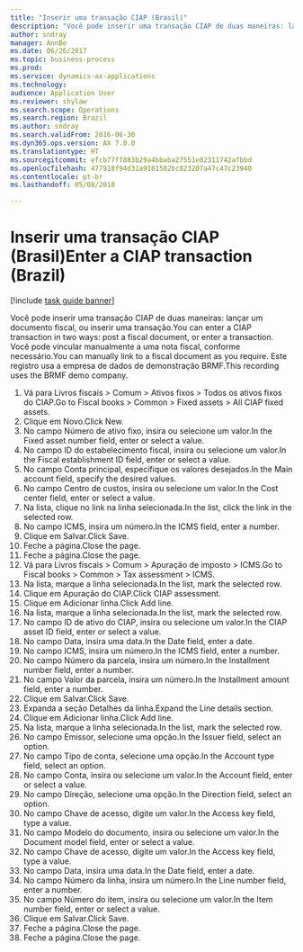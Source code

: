 ```yaml
--- 
title: "Inserir uma transação CIAP (Brasil)"
description: "Você pode inserir uma transação CIAP de duas maneiras: lançando uma nota fiscal ou inserindo uma transação."
author: sndray
manager: AnnBe
ms.date: 06/26/2017
ms.topic: business-process
ms.prod: 
ms.service: dynamics-ax-applications
ms.technology: 
audience: Application User
ms.reviewer: shylaw
ms.search.scope: Operations
ms.search.region: Brazil
ms.author: sndray
ms.search.validFrom: 2016-06-30
ms.dyn365.ops.version: AX 7.0.0
ms.translationtype: HT
ms.sourcegitcommit: efcb77ff883b29a4bbaba27551e02311742afbbd
ms.openlocfilehash: 477918f94d31a9181582bc823207a47c47c23940
ms.contentlocale: pt-br
ms.lasthandoff: 05/08/2018

---
```

# <a name="enter-a-ciap-transaction-brazil"></a><span data-ttu-id="a8a7d-103">Inserir uma transação CIAP (Brasil)</span><span class="sxs-lookup"><span data-stu-id="a8a7d-103">Enter a CIAP transaction (Brazil)</span></span>

[!include [task guide banner](../../includes/task-guide-banner.md)]

<span data-ttu-id="a8a7d-104">Você pode inserir uma transação CIAP de duas maneiras: lançar um documento fiscal, ou inserir uma transação.</span><span class="sxs-lookup"><span data-stu-id="a8a7d-104">You can enter a CIAP transaction in two ways: post a fiscal document, or enter a transaction.</span></span> <span data-ttu-id="a8a7d-105">Você pode vincular manualmente a uma nota fiscal, conforme necessário.</span><span class="sxs-lookup"><span data-stu-id="a8a7d-105">You can  manually link to a fiscal document as you require.</span></span> <span data-ttu-id="a8a7d-106">Este registro usa a empresa de dados de demonstração BRMF.</span><span class="sxs-lookup"><span data-stu-id="a8a7d-106">This recording uses the BRMF demo company.</span></span>

1. <span data-ttu-id="a8a7d-107">Vá para Livros fiscais > Comum > Ativos fixos > Todos os ativos fixos do CIAP.</span><span class="sxs-lookup"><span data-stu-id="a8a7d-107">Go to Fiscal books > Common > Fixed assets > All CIAP fixed assets.</span></span>
2. <span data-ttu-id="a8a7d-108">Clique em Novo.</span><span class="sxs-lookup"><span data-stu-id="a8a7d-108">Click New.</span></span>
3. <span data-ttu-id="a8a7d-109">No campo Número de ativo fixo, insira ou selecione um valor.</span><span class="sxs-lookup"><span data-stu-id="a8a7d-109">In the Fixed asset number field, enter or select a value.</span></span>
4. <span data-ttu-id="a8a7d-110">No campo ID do estabelecimento fiscal, insira ou selecione um valor.</span><span class="sxs-lookup"><span data-stu-id="a8a7d-110">In the Fiscal establishment ID field, enter or select a value.</span></span>
5. <span data-ttu-id="a8a7d-111">No campo Conta principal, especifique os valores desejados.</span><span class="sxs-lookup"><span data-stu-id="a8a7d-111">In the Main account field, specify the desired values.</span></span>
6. <span data-ttu-id="a8a7d-112">No campo Centro de custos, insira ou selecione um valor.</span><span class="sxs-lookup"><span data-stu-id="a8a7d-112">In the Cost center field, enter or select a value.</span></span>
7. <span data-ttu-id="a8a7d-113">Na lista, clique no link na linha selecionada.</span><span class="sxs-lookup"><span data-stu-id="a8a7d-113">In the list, click the link in the selected row.</span></span>
8. <span data-ttu-id="a8a7d-114">No campo ICMS, insira um número.</span><span class="sxs-lookup"><span data-stu-id="a8a7d-114">In the ICMS field, enter a number.</span></span>
9. <span data-ttu-id="a8a7d-115">Clique em Salvar.</span><span class="sxs-lookup"><span data-stu-id="a8a7d-115">Click Save.</span></span>
10. <span data-ttu-id="a8a7d-116">Feche a página.</span><span class="sxs-lookup"><span data-stu-id="a8a7d-116">Close the page.</span></span>
11. <span data-ttu-id="a8a7d-117">Feche a página.</span><span class="sxs-lookup"><span data-stu-id="a8a7d-117">Close the page.</span></span>
12. <span data-ttu-id="a8a7d-118">Vá para Livros fiscais > Comum > Apuração de imposto > ICMS.</span><span class="sxs-lookup"><span data-stu-id="a8a7d-118">Go to Fiscal books > Common > Tax assessment > ICMS.</span></span>
13. <span data-ttu-id="a8a7d-119">Na lista, marque a linha selecionada.</span><span class="sxs-lookup"><span data-stu-id="a8a7d-119">In the list, mark the selected row.</span></span>
14. <span data-ttu-id="a8a7d-120">Clique em Apuração do CIAP.</span><span class="sxs-lookup"><span data-stu-id="a8a7d-120">Click CIAP assessment.</span></span>
15. <span data-ttu-id="a8a7d-121">Clique em Adicionar linha.</span><span class="sxs-lookup"><span data-stu-id="a8a7d-121">Click Add line.</span></span>
16. <span data-ttu-id="a8a7d-122">Na lista, marque a linha selecionada.</span><span class="sxs-lookup"><span data-stu-id="a8a7d-122">In the list, mark the selected row.</span></span>
17. <span data-ttu-id="a8a7d-123">No campo ID de ativo do CIAP, insira ou selecione um valor.</span><span class="sxs-lookup"><span data-stu-id="a8a7d-123">In the CIAP asset ID field, enter or select a value.</span></span>
18. <span data-ttu-id="a8a7d-124">No campo Data, insira uma data.</span><span class="sxs-lookup"><span data-stu-id="a8a7d-124">In the Date field, enter a date.</span></span>
19. <span data-ttu-id="a8a7d-125">No campo ICMS, insira um número.</span><span class="sxs-lookup"><span data-stu-id="a8a7d-125">In the ICMS field, enter a number.</span></span>
20. <span data-ttu-id="a8a7d-126">No campo Número da parcela, insira um número.</span><span class="sxs-lookup"><span data-stu-id="a8a7d-126">In the Installment number field, enter a number.</span></span>
21. <span data-ttu-id="a8a7d-127">No campo Valor da parcela, insira um número.</span><span class="sxs-lookup"><span data-stu-id="a8a7d-127">In the Installment amount field, enter a number.</span></span>
22. <span data-ttu-id="a8a7d-128">Clique em Salvar.</span><span class="sxs-lookup"><span data-stu-id="a8a7d-128">Click Save.</span></span>
23. <span data-ttu-id="a8a7d-129">Expanda a seção Detalhes da linha.</span><span class="sxs-lookup"><span data-stu-id="a8a7d-129">Expand the Line details section.</span></span>
24. <span data-ttu-id="a8a7d-130">Clique em Adicionar linha.</span><span class="sxs-lookup"><span data-stu-id="a8a7d-130">Click Add line.</span></span>
25. <span data-ttu-id="a8a7d-131">Na lista, marque a linha selecionada.</span><span class="sxs-lookup"><span data-stu-id="a8a7d-131">In the list, mark the selected row.</span></span>
26. <span data-ttu-id="a8a7d-132">No campo Emissor, selecione uma opção.</span><span class="sxs-lookup"><span data-stu-id="a8a7d-132">In the Issuer field, select an option.</span></span>
27. <span data-ttu-id="a8a7d-133">No campo Tipo de conta, selecione uma opção.</span><span class="sxs-lookup"><span data-stu-id="a8a7d-133">In the Account type field, select an option.</span></span>
28. <span data-ttu-id="a8a7d-134">No campo Conta, insira ou selecione um valor.</span><span class="sxs-lookup"><span data-stu-id="a8a7d-134">In the Account field, enter or select a value.</span></span>
29. <span data-ttu-id="a8a7d-135">No campo Direção, selecione uma opção.</span><span class="sxs-lookup"><span data-stu-id="a8a7d-135">In the Direction field, select an option.</span></span>
30. <span data-ttu-id="a8a7d-136">No campo Chave de acesso, digite um valor.</span><span class="sxs-lookup"><span data-stu-id="a8a7d-136">In the Access key field, type a value.</span></span>
31. <span data-ttu-id="a8a7d-137">No campo Modelo do documento, insira ou selecione um valor.</span><span class="sxs-lookup"><span data-stu-id="a8a7d-137">In the Document model field, enter or select a value.</span></span>
32. <span data-ttu-id="a8a7d-138">No campo Chave de acesso, digite um valor.</span><span class="sxs-lookup"><span data-stu-id="a8a7d-138">In the Access key field, type a value.</span></span>
33. <span data-ttu-id="a8a7d-139">No campo Data, insira uma data.</span><span class="sxs-lookup"><span data-stu-id="a8a7d-139">In the Date field, enter a date.</span></span>
34. <span data-ttu-id="a8a7d-140">No campo Número da linha, insira um número.</span><span class="sxs-lookup"><span data-stu-id="a8a7d-140">In the Line number field, enter a number.</span></span>
35. <span data-ttu-id="a8a7d-141">No campo Número do item, insira ou selecione um valor.</span><span class="sxs-lookup"><span data-stu-id="a8a7d-141">In the Item number field, enter or select a value.</span></span>
36. <span data-ttu-id="a8a7d-142">Clique em Salvar.</span><span class="sxs-lookup"><span data-stu-id="a8a7d-142">Click Save.</span></span>
37. <span data-ttu-id="a8a7d-143">Feche a página.</span><span class="sxs-lookup"><span data-stu-id="a8a7d-143">Close the page.</span></span>
38. <span data-ttu-id="a8a7d-144">Feche a página.</span><span class="sxs-lookup"><span data-stu-id="a8a7d-144">Close the page.</span></span>



